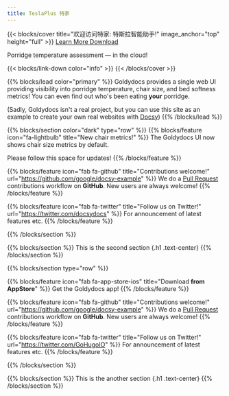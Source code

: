 ```yaml
---
title: TeslaPlus 特家
---
```


{{< blocks/cover title="欢迎访问特家: 特斯拉智能助手!" image_anchor="top" height="full" >}}
<a class="btn btn-lg btn-primary me-3 mb-4" href="/docs/">
  Learn More <i class="fas fa-arrow-alt-circle-right ms-2"></i>
</a>
<a class="btn btn-lg btn-secondary me-3 mb-4" href="https://github.com/google/docsy-example">
  Download <i class="fab fa-github ms-2 "></i>
</a>
<p class="lead mt-5">Porridge temperature assessment &mdash; in the cloud!</p>
{{< blocks/link-down color="info" >}}
{{< /blocks/cover >}}


{{% blocks/lead color="primary" %}}
Goldydocs provides a single web UI providing visibility into porridge
temperature, chair size, and bed softness metrics! You can even find out who's
been eating **your** porridge.

(Sadly, Goldydocs isn't a real project, but you can use this site as an example
to create your own real websites with [Docsy](https://docsy.dev))
{{% /blocks/lead %}}


{{% blocks/section color="dark" type="row" %}}
{{% blocks/feature icon="fa-lightbulb" title="New chair metrics!" %}}
The Goldydocs UI now shows chair size metrics by default.

Please follow this space for updates!
{{% /blocks/feature %}}


{{% blocks/feature icon="fab fa-github" title="Contributions welcome!" url="https://github.com/google/docsy-example" %}}
We do a [Pull Request](https://github.com/google/docsy-example/pulls) contributions workflow on **GitHub**. New users are always welcome!
{{% /blocks/feature %}}


{{% blocks/feature icon="fab fa-twitter" title="Follow us on Twitter!" url="https://twitter.com/docsydocs" %}}
For announcement of latest features etc.
{{% /blocks/feature %}}


{{% /blocks/section %}}


{{% blocks/section %}}
This is the second section
{.h1 .text-center}
{{% /blocks/section %}}


{{% blocks/section type="row" %}}

{{% blocks/feature icon="fab fa-app-store-ios" title="Download **from AppStore**" %}}
Get the Goldydocs app!
{{% /blocks/feature %}}

{{% blocks/feature icon="fab fa-github" title="Contributions welcome!"
    url="https://github.com/google/docsy-example" %}}
We do a [Pull Request](https://github.com/google/docsy-example/pulls)
contributions workflow on **GitHub**. New users are always welcome!
{{% /blocks/feature %}}

{{% blocks/feature icon="fab fa-twitter" title="Follow us on Twitter!"
    url="https://twitter.com/GoHugoIO" %}}
For announcement of latest features etc.
{{% /blocks/feature %}}

{{% /blocks/section %}}


{{% blocks/section %}}
This is the another section
{.h1 .text-center}
{{% /blocks/section %}}